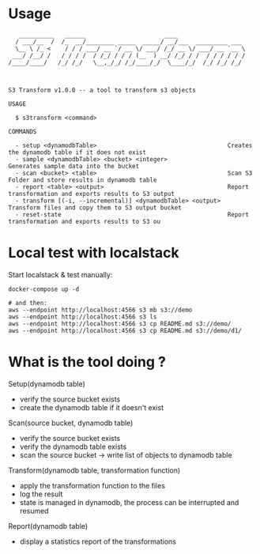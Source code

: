 # Usage

```
   __________   ______                      ____                   
  / ___/__  /  /_  __/________ _____  _____/ __/___  _________ ___ 
  \__ \ /_ <    / / / ___/ __ `/ __ \/ ___/ /_/ __ \/ ___/ __ `__ \
 ___/ /__/ /   / / / /  / /_/ / / / (__  ) __/ /_/ / /  / / / / / /
/____/____/   /_/ /_/   \__,_/_/ /_/____/_/  \____/_/  /_/ /_/ /_/ 
                                                                   


S3 Transform v1.0.0 -- a tool to transform s3 objects

USAGE

  $ s3transform <command>

COMMANDS

  - setup <dynamodbTable>                                     Creates the dynamodb table if it does not exist
  - sample <dynamodbTable> <bucket> <integer>                 Generates sample data into the bucket
  - scan <bucket> <table>                                     Scan S3 Folder and store results in dynamodb table
  - report <table> <output>                                   Report transformation and exports results to S3 output
  - transform [(-i, --incremental)] <dynamodbTable> <output>  Transform files and copy them to S3 output bucket
  - reset-state                                               Report transformation and exports results to S3 ou
```

# Local test with localstack

Start localstack & test manually: 
```
docker-compose up -d

# and then:
aws --endpoint http://localhost:4566 s3 mb s3://demo
aws --endpoint http://localhost:4566 s3 ls
aws --endpoint http://localhost:4566 s3 cp README.md s3://demo/
aws --endpoint http://localhost:4566 s3 cp README.md s3://demo/d1/
```

# What is the tool doing ?

Setup(dynamodb table)
- verify the source bucket exists
- create the dynamodb table if it doesn't exist

Scan(source bucket, dynamodb table)
- verify the source bucket exists
- verify the dynamodb table exists
- scan the source bucket -> write list of objects to dynamodb table

Transform(dynamodb table, transformation function)
- apply the transformation function to the files
- log the result
- state is managed in dynamodb, the process can be interrupted and resumed

Report(dynamodb table)
- display a statistics report of the transformations
